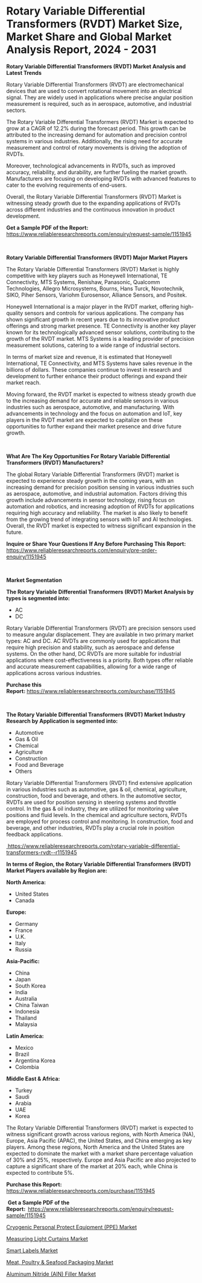 <p><h1>Rotary Variable Differential Transformers (RVDT) Market Size, Market Share and Global Market Analysis Report, 2024 - 2031</h1></p><p><strong>Rotary Variable Differential Transformers (RVDT) Market Analysis and Latest Trends</strong></p>
<p><p>Rotary Variable Differential Transformers (RVDT) are electromechanical devices that are used to convert rotational movement into an electrical signal. They are widely used in applications where precise angular position measurement is required, such as in aerospace, automotive, and industrial sectors. </p><p>The Rotary Variable Differential Transformers (RVDT) Market is expected to grow at a CAGR of 12.2% during the forecast period. This growth can be attributed to the increasing demand for automation and precision control systems in various industries. Additionally, the rising need for accurate measurement and control of rotary movements is driving the adoption of RVDTs.</p><p>Moreover, technological advancements in RVDTs, such as improved accuracy, reliability, and durability, are further fueling the market growth. Manufacturers are focusing on developing RVDTs with advanced features to cater to the evolving requirements of end-users.</p><p>Overall, the Rotary Variable Differential Transformers (RVDT) Market is witnessing steady growth due to the expanding applications of RVDTs across different industries and the continuous innovation in product development.</p></p>
<p><strong>Get a Sample PDF of the Report:&nbsp;</strong> <a href="https://www.reliableresearchreports.com/enquiry/request-sample/1151945">https://www.reliableresearchreports.com/enquiry/request-sample/1151945</a></p>
<p>&nbsp;</p>
<p><strong>Rotary Variable Differential Transformers (RVDT) Major Market Players</strong></p>
<p><p>The Rotary Variable Differential Transformers (RVDT) Market is highly competitive with key players such as Honeywell International, TE Connectivity, MTS Systems, Renishaw, Panasonic, Qualcomm Technologies, Allegro Microsystems, Bourns, Hans Turck, Novotechnik, SIKO, Piher Sensors, Variohm Eurosensor, Alliance Sensors, and Positek. </p><p>Honeywell International is a major player in the RVDT market, offering high-quality sensors and controls for various applications. The company has shown significant growth in recent years due to its innovative product offerings and strong market presence. TE Connectivity is another key player known for its technologically advanced sensor solutions, contributing to the growth of the RVDT market. MTS Systems is a leading provider of precision measurement solutions, catering to a wide range of industrial sectors.</p><p>In terms of market size and revenue, it is estimated that Honeywell International, TE Connectivity, and MTS Systems have sales revenue in the billions of dollars. These companies continue to invest in research and development to further enhance their product offerings and expand their market reach.</p><p>Moving forward, the RVDT market is expected to witness steady growth due to the increasing demand for accurate and reliable sensors in various industries such as aerospace, automotive, and manufacturing. With advancements in technology and the focus on automation and IoT, key players in the RVDT market are expected to capitalize on these opportunities to further expand their market presence and drive future growth.</p></p>
<p>&nbsp;</p>
<p><strong>What Are The Key Opportunities For Rotary Variable Differential Transformers (RVDT) Manufacturers?</strong></p>
<p><p>The global Rotary Variable Differential Transformers (RVDT) market is expected to experience steady growth in the coming years, with an increasing demand for precision position sensing in various industries such as aerospace, automotive, and industrial automation. Factors driving this growth include advancements in sensor technology, rising focus on automation and robotics, and increasing adoption of RVDTs for applications requiring high accuracy and reliability. The market is also likely to benefit from the growing trend of integrating sensors with IoT and AI technologies. Overall, the RVDT market is expected to witness significant expansion in the future.</p></p>
<p><strong>Inquire or Share Your Questions If Any Before Purchasing This Report:</strong> <a href="https://www.reliableresearchreports.com/enquiry/pre-order-enquiry/1151945">https://www.reliableresearchreports.com/enquiry/pre-order-enquiry/1151945</a></p>
<p>&nbsp;</p>
<p><strong>Market Segmentation</strong></p>
<p><strong>The Rotary Variable Differential Transformers (RVDT) Market Analysis by types is segmented into:</strong></p>
<p><ul><li>AC</li><li>DC</li></ul></p>
<p><p>Rotary Variable Differential Transformers (RVDT) are precision sensors used to measure angular displacement. They are available in two primary market types: AC and DC. AC RVDTs are commonly used for applications that require high precision and stability, such as aerospace and defense systems. On the other hand, DC RVDTs are more suitable for industrial applications where cost-effectiveness is a priority. Both types offer reliable and accurate measurement capabilities, allowing for a wide range of applications across various industries.</p></p>
<p><strong>Purchase this Report:&nbsp;</strong><a href="https://www.reliableresearchreports.com/purchase/1151945">https://www.reliableresearchreports.com/purchase/1151945</a></p>
<p>&nbsp;</p>
<p><strong>The Rotary Variable Differential Transformers (RVDT) Market Industry Research by Application is segmented into:</strong></p>
<p><ul><li>Automotive</li><li>Gas & Oil</li><li>Chemical</li><li>Agriculture</li><li>Construction</li><li>Food and Beverage</li><li>Others</li></ul></p>
<p><p>Rotary Variable Differential Transformers (RVDT) find extensive application in various industries such as automotive, gas & oil, chemical, agriculture, construction, food and beverage, and others. In the automotive sector, RVDTs are used for position sensing in steering systems and throttle control. In the gas & oil industry, they are utilized for monitoring valve positions and fluid levels. In the chemical and agriculture sectors, RVDTs are employed for process control and monitoring. In construction, food and beverage, and other industries, RVDTs play a crucial role in position feedback applications.</p></p>
<p><a href="https://www.reliableresearchreports.com/rotary-variable-differential-transformers-rvdt--r1151945">&nbsp;https://www.reliableresearchreports.com/rotary-variable-differential-transformers-rvdt--r1151945</a></p>
<p><strong>In terms of Region, the Rotary Variable Differential Transformers (RVDT) Market Players available by Region are:</strong></p>
<p>
    <p> <strong> North America: </strong>
        <ul>
            <li>United States</li>
            <li>Canada</li>
        </ul>
        </p> 
    <p> <strong> Europe: </strong>
        <ul>
            <li>Germany</li>
            <li>France</li>
            <li>U.K.</li>
            <li>Italy</li>
            <li>Russia</li>
        </ul>
        </p> 
    <p> <strong> Asia-Pacific: </strong>
        <ul>
            <li>China</li>
            <li>Japan</li>
            <li>South Korea</li>
            <li>India</li>
            <li>Australia</li>
            <li>China Taiwan</li>
            <li>Indonesia</li>
            <li>Thailand</li>
            <li>Malaysia</li>
        </ul>
        </p> 
    <p> <strong> Latin America: </strong>
        <ul>
            <li>Mexico</li>
            <li>Brazil</li>
            <li>Argentina Korea</li>
            <li>Colombia</li>
        </ul>
        </p> 
    <p> <strong> Middle East & Africa: </strong>
        <ul>
            <li>Turkey</li>
            <li>Saudi</li>
            <li>Arabia</li>
            <li>UAE</li>
            <li>Korea</li>
        </ul>
    </p>
    </p>
<p><p>The Rotary Variable Differential Transformers (RVDT) market is expected to witness significant growth across various regions, with North America (NA), Europe, Asia Pacific (APAC), the United States, and China emerging as key players. Among these regions, North America and the United States are expected to dominate the market with a market share percentage valuation of 30% and 25%, respectively. Europe and Asia Pacific are also projected to capture a significant share of the market at 20% each, while China is expected to contribute 5%.</p></p>
<p><strong>Purchase this Report: </strong><a href="https://www.reliableresearchreports.com/purchase/1151945">https://www.reliableresearchreports.com/purchase/1151945</a></p>
<p>&nbsp;<strong>Get a Sample PDF of the Report:&nbsp;&nbsp;</strong><a href="https://www.reliableresearchreports.com/enquiry/request-sample/1151945">https://www.reliableresearchreports.com/enquiry/request-sample/1151945</a></p>
<p><strong></strong></p>
<p><p><a href="https://github.com/chabibjrq/Market-Research-Report-List-1/blob/main/cryogenic-personal-protect-equipment-ppe-market.md">Cryogenic Personal Protect Equipment (PPE) Market</a></p><p><a href="https://medium.com/@barbarakbess8920/global-measuring-light-curtains-market-focus-on-application-end-use-industry-type-equipment-100f382bb687">Measuring Light Curtains Market</a></p><p><a href="https://www.linkedin.com/pulse/smart-labels-market-share-new-trends-analysis-its-type-application-cd5qe">Smart Labels Market</a></p><p><a href="https://github.com/JosephMorgajjtiXfg/Market-Research-Report-List-1/blob/main/meat-poultry-seafood-packaging-market.md">Meat, Poultry & Seafood Packaging Market</a></p><p><a href="https://issuu.com/reportprime-2/docs/aluminum-nitride-aln-filler-market-size-2030.pptx">Aluminum Nitride (AlN) Filler Market</a></p></p>